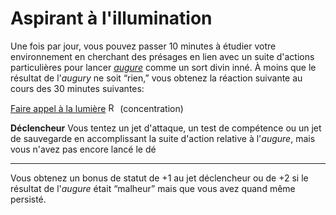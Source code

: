 # Aspirant à l'illumination

<p><span id="ctl00_MainContent_DetailedOutput">Une fois par jour, vous pouvez passer 10 minutes à étudier votre environnement en cherchant des présages en lien avec un suite d'actions particulières pour lancer <a style="text-decoration: underline;" href="https://2e.aonprd.com/Spells.aspx?ID=15"><em>augure</em></a> comme un sort divin inné. À moins que le résultat de l'<em>augury</em> ne soit “rien,” vous obtenez la réaction suivante au cours des 30 minutes suivantes:</span></p>
<p class="title"><a href="https://2e.aonprd.com/Actions.aspx?ID=320">Faire appel à la lumière</a> <img style="height: 15px;" src="https://2e.aonprd.com/Images/Actions/Reaction.png" alt="Reaction"> (concentration)</p>
<p><strong>Déclencheur</strong> Vous tentez un jet d'attaque, un test de compétence ou un jet de sauvegarde en accomplissant la suite d'action relative à l'<em>augure</em>, mais vous n'avez pas encore lancé le dé</p>
<hr>
<p>Vous obtenez un bonus de statut de +1 au jet déclencheur ou de +2 si le résultat de l'<em>augure</em> était “malheur” mais que vous avez quand même persisté.</p>